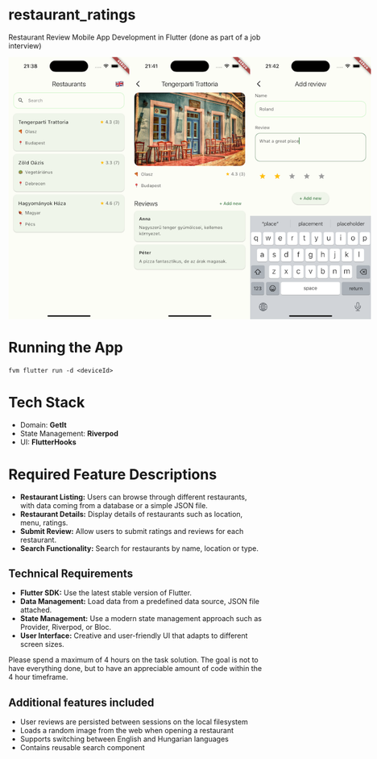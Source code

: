 # restaurant_ratings

Restaurant Review Mobile App Development in Flutter
(done as part of a job interview)

<div style="display:flex;"> <img src="/ss_home.png" width="240"> <img src="/ss_detail.png" width="240"> <img src="/ss_review.png" width="240"> </div>

# Running the App

`fvm flutter run -d <deviceId>`

# Tech Stack

- Domain: **GetIt**
- State Management: **Riverpod**
- UI: **FlutterHooks**

# Required Feature Descriptions

- **Restaurant Listing:** Users can browse through different restaurants, with data coming from a database or a simple JSON file.
- **Restaurant Details:** Display details of restaurants such as location, menu, ratings.
- **Submit Review:** Allow users to submit ratings and reviews for each restaurant.
- **Search Functionality:** Search for restaurants by name, location or type.

## Technical Requirements

- **Flutter SDK:** Use the latest stable version of Flutter.
- **Data Management:** Load data from a predefined data source, JSON file attached.
- **State Management:** Use a modern state management approach such as Provider, Riverpod, or Bloc.
- **User Interface:** Creative and user-friendly UI that adapts to different screen sizes.

Please spend a maximum of 4 hours on the task solution. The goal is not to have everything done, but to have an appreciable amount of code within the 4 hour timeframe.

## Additional features included

- User reviews are persisted between sessions on the local filesystem
- Loads a random image from the web when opening a restaurant
- Supports switching between English and Hungarian languages
- Contains reusable search component
